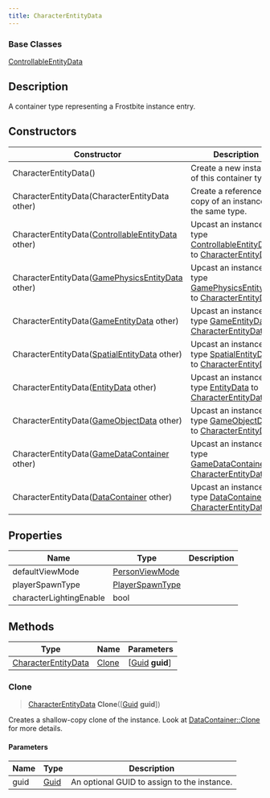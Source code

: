 ```yaml
---
title: CharacterEntityData
---
```

### Base Classes

[ControllableEntityData](ControllableEntityData)

## Description

A container type representing a Frostbite instance entry.

## Constructors

| Constructor                                                                    | Description                                                                                                                   |
| ------------------------------------------------------------------------------ | ----------------------------------------------------------------------------------------------------------------------------- |
| CharacterEntityData()                                                          | Create a new instance of this container type.                                                                                 |
| CharacterEntityData(CharacterEntityData other)                                 | Create a reference copy of an instance of the same type.                                                                      |
| CharacterEntityData([ControllableEntityData](ControllableEntityData) other)    | Upcast an instance of type [ControllableEntityData](ControllableEntityData) to [CharacterEntityData](CharacterEntityData).    |
| CharacterEntityData([GamePhysicsEntityData](GamePhysicsEntityData) other)      | Upcast an instance of type [GamePhysicsEntityData](GamePhysicsEntityData) to [CharacterEntityData](CharacterEntityData).      |
| CharacterEntityData([GameEntityData](GameEntityData) other)                    | Upcast an instance of type [GameEntityData](GameEntityData) to [CharacterEntityData](CharacterEntityData).                    |
| CharacterEntityData([SpatialEntityData](SpatialEntityData) other)              | Upcast an instance of type [SpatialEntityData](SpatialEntityData) to [CharacterEntityData](CharacterEntityData).              |
| CharacterEntityData([EntityData](EntityData) other)                            | Upcast an instance of type [EntityData](EntityData) to [CharacterEntityData](CharacterEntityData).                            |
| CharacterEntityData([GameObjectData](GameObjectData) other)                    | Upcast an instance of type [GameObjectData](GameObjectData) to [CharacterEntityData](CharacterEntityData).                    |
| CharacterEntityData([GameDataContainer](GameDataContainer) other)              | Upcast an instance of type [GameDataContainer](GameDataContainer) to [CharacterEntityData](CharacterEntityData).              |
| CharacterEntityData([DataContainer](/vext/ref/shared/class/datacontainer) other) | Upcast an instance of type [DataContainer](/vext/ref/shared/class/datacontainer) to [CharacterEntityData](CharacterEntityData). |

## Properties

| Name                    | Type                               | Description |
| ----------------------- | ---------------------------------- | ----------- |
| defaultViewMode         | [PersonViewMode](PersonViewMode)   |             |
| playerSpawnType         | [PlayerSpawnType](PlayerSpawnType) |             |
| characterLightingEnable | bool                               |             |

## Methods

| Type                                       | Name            | Parameters                                     |
| ------------------------------------------ | --------------- | ---------------------------------------------- |
| [CharacterEntityData](CharacterEntityData) | [Clone](#clone) | \[[Guid](/vext/ref/shared/class/guid) **guid**\] |

### Clone

> [CharacterEntityData](CharacterEntityData) **Clone**(\[[Guid](/vext/ref/shared/class/guid) **guid**\])

Creates a shallow-copy clone of the instance. Look at [DataContainer::Clone](/vext/ref/shared/class/datacontainer#clone) for more details.

#### Parameters

| Name | Type         | Description                                 |
| ---- | ------------ | ------------------------------------------- |
| guid | [Guid](Guid) | An optional GUID to assign to the instance. |
